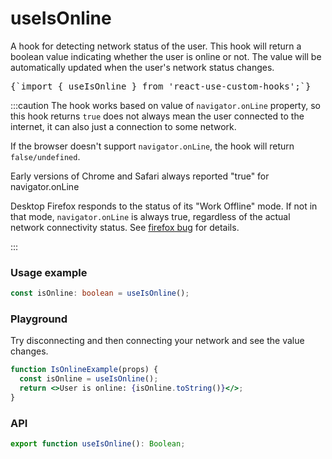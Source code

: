 # useIsOnline

A hook for detecting network status of the user. This hook will return a boolean value indicating whether the user is online or not. The value will be automatically updated when the user's network status changes.

<pre>{`import { useIsOnline } from 'react-use-custom-hooks';`}</pre>

:::caution
The hook works based on value of `navigator.onLine` property, so this hook returns `true` does not always mean the user connected to the internet, it can also just a connection to some network.

If the browser doesn't support `navigator.onLine`, the hook will return `false/undefined`.

Early versions of Chrome and Safari always reported "true" for navigator.onLine

Desktop Firefox responds to the status of its "Work Offline" mode. If not in that mode, `navigator.onLine` is always true, regardless of the actual network connectivity status. See [ firefox bug](https://bugzilla.mozilla.org/show_bug.cgi?id=654579) for details.

:::

### Usage example

```typescript
const isOnline: boolean = useIsOnline();
```

### Playground

Try disconnecting and then connecting your network and see the value changes.

```jsx live
function IsOnlineExample(props) {
  const isOnline = useIsOnline();
  return <>User is online: {isOnline.toString()}</>;
}
```

### API

```typescript
export function useIsOnline(): Boolean;
```
